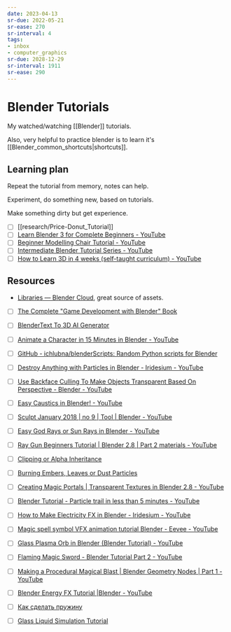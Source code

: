 ```yaml
---
date: 2023-04-13
sr-due: 2022-05-21
sr-ease: 270
sr-interval: 4
tags:
- inbox
- computer_graphics
sr-due: 2028-12-29
sr-interval: 1911
sr-ease: 290
---
```


# Blender Tutorials

My watched/watching [[Blender]] tutorials.

Also, very helpful to practice blender is to learn it's
[[Blender_common_shortcuts|shortcuts]].

## Learning plan

Repeat the tutorial from memory, notes can help.

Experiment, do something new, based on tutorials.

Make something dirty but get experience.

- [ ] [[research/Price-Donut_Tutorial]]
- [ ] [Learn Blender 3 for Complete Beginners - YouTube](https://www.youtube.com/playlist?list=PLn3ukorJv4vuU3ILv3g3xnUyEGOQR-D8J)
- [ ] [Beginner Modelling Chair Tutorial - YouTube](https://www.youtube.com/playlist?list=PLjEaoINr3zgEL9UjPTLWQhLFAK7wVaRMR)
- [ ] [Intermediate Blender Tutorial Series - YouTube](https://www.youtube.com/playlist?list=PLjEaoINr3zgHJVJF3T3CFUAZ6z11jKg6a)
- [ ] [How to Learn 3D in 4 weeks (self-taught curriculum) - YouTube](https://www.youtube.com/watch?v=Nj_l6YHMj-c)

## Resources

- [Libraries — Blender Cloud](https://cloud.blender.org/libraries), great source
  of assets.
- [ ] [The Complete "Game Development with Blender" Book](https://github.com/mikepan/GameEngineBook)
- [ ] [BlenderText To 3D AI Generator](https://devbud.gumroad.com/l/Shap-e)
- [ ] [Animate a Character in 15 Minutes in Blender - YouTube](https://www.youtube.com/watch?v=imbIsNAvUpM)
- [ ] [GitHub - ichlubna/blenderScripts: Random Python scripts for Blender](https://github.com/ichlubna/blenderScripts)
- [ ] [Destroy Anything with Particles in Blender - Iridesium - YouTube](https://www.youtube.com/watch?v=mXnp_KIo8q8)
- [ ] [Use Backface Culling To Make Objects Transparent Based On Perspective - Blender - YouTube](https://www.youtube.com/watch?v=vLPvUV--yN0)
- [ ] [Easy Caustics in Blender! - YouTube](https://www.youtube.com/watch?v=j17dGVw3_gM)
- [ ] [Sculpt January 2018 | no 9 | Tool | Blender - YouTube](https://www.youtube.com/watch?v=exAwCkuGHe4)
- [ ] [Easy God Rays or Sun Rays in Blender - YouTube](https://www.youtube.com/watch?v=MQooOGayOQI)
- [ ] [Ray Gun Beginners Tutorial | Blender 2.8 | Part 2 materials - YouTube](https://www.youtube.com/watch?v=ffcf8W-4guA)
- [ ] [Clipping or Alpha Inheritance](https://www.youtube.com/watch?v=HeCs-VdpzdI)
- [ ] [Burning Embers, Leaves or Dust Particles](https://www.youtube.com/watch?v=Tg_gGLqDUqg)
- [ ] [Creating Magic Portals | Transparent Textures in Blender 2.8 - YouTube](https://www.youtube.com/watch?v=pBIRKRmsDkA)
- [ ] [Blender Tutorial - Particle trail in less than 5 minutes - YouTube](https://www.youtube.com/watch?v=7i0VwC5Jccc)
- [ ] [How to Make Electricity FX in Blender - Iridesium - YouTube](https://www.youtube.com/watch?v=p4UWvg6ixho&list=PLYUS7Y8UYCN23HDQ3N7wqx64MQQfk3iRo)
- [ ] [Magic spell symbol VFX animation tutorial Blender - Eevee - YouTube](https://www.youtube.com/watch?v=MwDF4iQtYTM)
- [ ] [Glass Plasma Orb in Blender (Blender Tutorial) - YouTube](https://www.youtube.com/watch?v=rtPzXrZ23k0)
- [ ] [Flaming Magic Sword - Blender Tutorial Part 2 - YouTube](https://www.youtube.com/watch?v=hdunwukqdCc)
- [ ] [Making a Procedural Magical Blast | Blender Geometry Nodes | Part 1 - YouTube](https://www.youtube.com/watch?v=FaXCwbbN5co)
- [ ] [Blender Energy FX Tutorial |Blender - YouTube](https://www.youtube.com/watch?v=9ehbb93atqo)
- [ ] [Как сделать пружину](https://www.youtube.com/watch?v=f_tbE0Kn7KM)
- [ ] [Glass Liquid Simulation Tutorial](https://www.youtube.com/watch?v=V_LEc4r9_a0)

